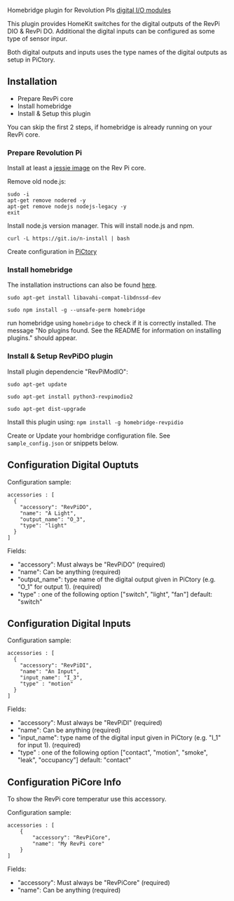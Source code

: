 Homebridge plugin for Revolution PIs [digital I/O modules](https://revolution.kunbus.com/io-modules/)

This plugin provides HomeKit switches for the digital outputs of the RevPi DIO & RevPi DO.
Additional the digital inputs can be configured as some type of sensor inpur.

Both digital outputs and inputs uses the type names of the digital outputs as setup in PiCtory.


## Installation

- Prepare RevPi core
- Install homebridge
- Install & Setup this plugin

You can skip the first 2 steps, if homebridge is already running on your RevPi core.

### Prepare Revolution Pi

Install at least a [jessie image](https://revolution.kunbus.com/tutorials/images/install-jessie/) on the Rev Pi core.

Remove old node.js:

```
sudo -i
apt-get remove nodered -y
apt-get remove nodejs nodejs-legacy -y
exit
```

Install node.js version manager.
This will install node.js and npm.

```
curl -L https://git.io/n-install | bash
```

Create configuration in [PiCtory](https://revolution.kunbus.com/tutorials/revpi-dio-pictory-configuration/)

### Install homebridge

The installation instructions can also be found [here](https://github.com/nfarina/homebridge).

```
sudo apt-get install libavahi-compat-libdnssd-dev

sudo npm install -g --unsafe-perm homebridge
```


run homebridge using `homebridge` to check if it is  correctly installed. The message "No plugins found. See the README for information on installing plugins." should appear.


###  Install & Setup RevPiDO plugin

Install plugin dependencie "RevPiModIO":

```
sudo apt-get update

sudo apt-get install python3-revpimodio2

sudo apt-get dist-upgrade
```

Install this plugin using: `npm install -g homebridge-revpidio`

Create or Update your hombridge configuration file. See `sample_config.json` or snippets below.

## Configuration Digital Ouptuts

Configuration sample:

```
accessories : [
  {
    "accessory": "RevPiDO",
	"name": "A Light",
	"output_name": "O_3",
	"type": "light"
  }
]
```

Fields:

- "accessory": Must always be "RevPiDO" (required)
- "name": Can be anything (required)
- "output\_name": type name of the digital output given in PiCtory (e.g. "O_1" for output 1). (required)
- "type" : one of the following option ["switch", "light", "fan"] default: "switch"


## Configuration Digital Inputs

Configuration sample:

```
accessories : [
  {
    "accessory": "RevPiDI",
	"name": "An Input",
	"input_name": "I_3",
    "type" : "motion"
  }
]
```

Fields:

- "accessory": Must always be "RevPiDI" (required)
- "name": Can be anything (required)
- "input\_name": type name of the digital input given in PiCtory (e.g. "I_1" for input 1). (required)
- "type" : one of the following option ["contact", "motion", "smoke", "leak", "occupancy"] default: "contact"

## Configuration PiCore Info

To show the RevPi core temperatur use this accessory.

Configuration sample:

```
accessories : [
    {
		"accessory": "RevPiCore",
		"name": "My RevPi core"
	}
]
```

Fields:

- "accessory": Must always be "RevPiCore" (required)
- "name": Can be anything (required)
